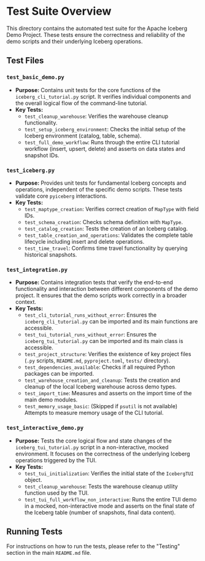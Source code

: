 # Test Suite Overview

This directory contains the automated test suite for the Apache Iceberg Demo Project. These tests ensure the correctness and reliability of the demo scripts and their underlying Iceberg operations.

## Test Files

### `test_basic_demo.py`
- **Purpose:** Contains unit tests for the core functions of the `iceberg_cli_tutorial.py` script. It verifies individual components and the overall logical flow of the command-line tutorial.
- **Key Tests:**
    - `test_cleanup_warehouse`: Verifies the warehouse cleanup functionality.
    - `test_setup_iceberg_environment`: Checks the initial setup of the Iceberg environment (catalog, table, schema).
    - `test_full_demo_workflow`: Runs through the entire CLI tutorial workflow (insert, upsert, delete) and asserts on data states and snapshot IDs.

### `test_iceberg.py`
- **Purpose:** Provides unit tests for fundamental Iceberg concepts and operations, independent of the specific demo scripts. These tests validate core `pyiceberg` interactions.
- **Key Tests:**
    - `test_maptype_creation`: Verifies correct creation of `MapType` with field IDs.
    - `test_schema_creation`: Checks schema definition with `MapType`.
    - `test_catalog_creation`: Tests the creation of an Iceberg catalog.
    - `test_table_creation_and_operations`: Validates the complete table lifecycle including insert and delete operations.
    - `test_time_travel`: Confirms time travel functionality by querying historical snapshots.

### `test_integration.py`
- **Purpose:** Contains integration tests that verify the end-to-end functionality and interaction between different components of the demo project. It ensures that the demo scripts work correctly in a broader context.
- **Key Tests:**
    - `test_cli_tutorial_runs_without_error`: Ensures the `iceberg_cli_tutorial.py` can be imported and its main functions are accessible.
    - `test_tui_tutorial_runs_without_error`: Ensures the `iceberg_tui_tutorial.py` can be imported and its main class is accessible.
    - `test_project_structure`: Verifies the existence of key project files (`.py` scripts, `README.md`, `pyproject.toml`, `tests/` directory).
    - `test_dependencies_available`: Checks if all required Python packages can be imported.
    - `test_warehouse_creation_and_cleanup`: Tests the creation and cleanup of the local Iceberg warehouse across demo types.
    - `test_import_time`: Measures and asserts on the import time of the main demo modules.
    - `test_memory_usage_basic`: (Skipped if `psutil` is not available) Attempts to measure memory usage of the CLI tutorial.

### `test_interactive_demo.py`
- **Purpose:** Tests the core logical flow and state changes of the `iceberg_tui_tutorial.py` script in a non-interactive, mocked environment. It focuses on the correctness of the underlying Iceberg operations triggered by the TUI.
- **Key Tests:**
    - `test_tui_initialization`: Verifies the initial state of the `IcebergTUI` object.
    - `test_cleanup_warehouse`: Tests the warehouse cleanup utility function used by the TUI.
    - `test_tui_full_workflow_non_interactive`: Runs the entire TUI demo in a mocked, non-interactive mode and asserts on the final state of the Iceberg table (number of snapshots, final data content).

## Running Tests

For instructions on how to run the tests, please refer to the "Testing" section in the main `README.md` file.
